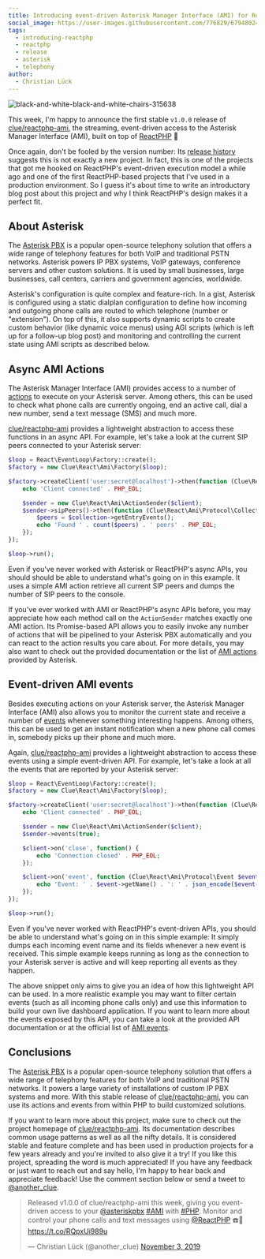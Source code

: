 ```yaml
---
title: Introducing event-driven Asterisk Manager Interface (AMI) for ReactPHP
social_image: https://user-images.githubusercontent.com/776829/67948024-23e7ff00-fbe5-11e9-9662-fb8f0ca16edc.jpg
tags:
  - introducing-reactphp
  - reactphp
  - release
  - asterisk
  - telephony
author:
  - Christian Lück
---
```


![black-and-white-black-and-white-chairs-315638](https://user-images.githubusercontent.com/776829/67948024-23e7ff00-fbe5-11e9-9662-fb8f0ca16edc.jpg)
<!-- https://www.pexels.com/photo/chairs-on-table-against-window-315638/ -->

This week, I'm happy to announce the first stable `v1.0.0` release of [clue/reactphp-ami](https://github.com/clue/reactphp-ami), the streaming, event-driven access to the Asterisk Manager Interface (AMI), built on top of [ReactPHP](https://reactphp.org/) 🎉

Once again, don't be fooled by the version number: Its [release history](https://github.com/clue/reactphp-ami/releases) suggests this is not exactly a new project. In fact, this is one of the projects that got me hooked on ReactPHP's event-driven execution model a while ago and one of the first ReactPHP-based projects that I've used in a production environment. So I guess it's about time to write an introductory blog post about this project and why I think ReactPHP's design makes it a perfect fit.

## About Asterisk

The [Asterisk PBX](https://www.asterisk.org/) is a popular open-source telephony solution that offers a wide range of telephony features for both VoIP and traditional PSTN networks. Asterisk powers IP PBX systems, VoIP gateways, conference servers and other custom solutions. It is used by small businesses, large businesses, call centers, carriers and government agencies, worldwide.

Asterisk's configuration is quite complex and feature-rich. In a gist, Asterisk is configured using a static dialplan configuration to define how incoming and outgoing phone calls are routed to which telephone (number or "extension"). On top of this, it also supports dynamic scripts to create custom behavior (like dynamic voice menus) using <abbrev title="Asterisk Gateway Interface">AGI</abbrev> scripts (which is left up for a follow-up blog post) and monitoring and controlling the current state using <abbrev title="Asterisk Manager Interface">AMI</abbrev> scripts as described below.

## Async AMI Actions

The Asterisk Manager Interface (AMI) provides access to a number of [actions](https://wiki.asterisk.org/wiki/display/AST/Asterisk+17+AMI+Actions) to execute on your Asterisk server. Among others, this can be used to check what phone calls are currently ongoing, end an active call, dial a new number, send a text message (SMS) and much more.

[clue/reactphp-ami](https://github.com/clue/reactphp-ami) provides a lightweight abstraction to access these functions in an async API. For example, let's take a look at the current SIP peers connected to your Asterisk server:

```php
$loop = React\EventLoop\Factory::create();
$factory = new Clue\React\Ami\Factory($loop);

$factory->createClient('user:secret@localhost')->then(function (Clue\React\Ami\Client $client) {
    echo 'Client connected' . PHP_EOL;

    $sender = new Clue\React\Ami\ActionSender($client);
    $sender->sipPeers()->then(function (Clue\React\Ami\Protocol\Collection $collection) {
        $peers = $collection->getEntryEvents();
        echo 'Found ' . count($peers) . ' peers' . PHP_EOL;
    });
});

$loop->run();
```

Even if you've never worked with Asterisk or ReactPHP's async APIs, you should should be able to understand what's going on in this example. It uses a simple AMI action retrieve all current SIP peers and dumps the number of SIP peers to the console.

If you've ever worked with AMI or ReactPHP's async APIs before, you may appreciate how each method call on the `ActionSender` matches exactly one AMI action. Its Promise-based API allows you to easily invoke any number of actions that will be pipelined to your Asterisk PBX automatically and you can react to the action results you care about. For more details, you may also want to check out the provided documentation or the list of [AMI actions](https://wiki.asterisk.org/wiki/display/AST/Asterisk+17+AMI+Actions) provided by Asterisk.

## Event-driven AMI events

Besides executing actions on your Asterisk server, the Asterisk Manager Interface (AMI) also allows you to monitor the current state and receive a number of [events](https://wiki.asterisk.org/wiki/display/AST/Asterisk+17+AMI+Events) whenever something interesting happens. Among others, this can be used to get an instant notification when a new phone call comes in, somebody picks up their phone and much more.

Again, [clue/reactphp-ami](https://github.com/clue/reactphp-ami) provides a lightweight abstraction to access these events using a simple event-driven API. For example, let's take a look at all the events that are reported by your Asterisk server:

```php
$loop = React\EventLoop\Factory::create();
$factory = new Clue\React\Ami\Factory($loop);

$factory->createClient('user:secret@localhost')->then(function (Clue\React\Ami\Client $client) {
    echo 'Client connected' . PHP_EOL;

    $sender = new Clue\React\Ami\ActionSender($client);
    $sender->events(true);

    $client->on('close', function() {
        echo 'Connection closed' . PHP_EOL;
    });

    $client->on('event', function (Clue\React\Ami\Protocol\Event $event) {
        echo 'Event: ' . $event->getName() . ': ' . json_encode($event->getFields()) . PHP_EOL;
    });
});

$loop->run();
```

Even if you've never worked with ReactPHP's event-driven APIs, you should be able to understand what's going on in this simple example: It simply dumps each incoming event name and its fields whenever a new event is received. This simple example keeps running as long as the connection to your Asterisk server is active and will keep reporting all events as they happen.

The above snippet only aims to give you an idea of how this lightweight API can be used. In a more realistic example you may want to filter certain events (such as all incoming phone calls only) and use this information to build your own live dashboard application. If you want to learn more about the events exposed by this API, you can take a look at the provided API documentation or at the official list of [AMI events](https://wiki.asterisk.org/wiki/display/AST/Asterisk+17+AMI+Events).

## Conclusions

The [Asterisk PBX](https://www.asterisk.org/) is a popular open-source telephony solution that offers a wide range of telephony features for both VoIP and traditional PSTN networks. It powers a large variety of installations of custom IP PBX systems and more. With this stable release of [clue/reactphp-ami](https://github.com/clue/reactphp-ami), you can use its actions and events from within PHP to build customized solutions.

If you want to learn more about this project, make sure to check out the project homepage of [clue/reactphp-ami](https://github.com/clue/reactphp-ami). Its documentation describes common usage patterns as well as all the nifty details. It is considered stable and feature complete and has been used in production projects for a few years already and you're invited to also give it a try! If you like this project, spreading the word is much appreciated! If you have any feedback or just want to reach out and say hello, I'm happy to hear back and appreciate feedback! Use the comment section below or send a tweet to [@another_clue](https://twitter.com/another_clue).

<blockquote class="twitter-tweet"><p lang="en" dir="ltr">Released v1.0.0 of clue/reactphp-ami this week, giving you event-driven access to your <a href="https://twitter.com/asteriskpbx?ref_src=twsrc%5Etfw">@asteriskpbx</a> <a href="https://twitter.com/hashtag/AMI?src=hash&amp;ref_src=twsrc%5Etfw">#AMI</a> with <a href="https://twitter.com/hashtag/PHP?src=hash&amp;ref_src=twsrc%5Etfw">#PHP</a>. Monitor and control your phone calls and text messages using <a href="https://twitter.com/reactphp?ref_src=twsrc%5Etfw">@ReactPHP</a> ☎️🐘<a href="https://t.co/RQpxUi989u">https://t.co/RQpxUi989u</a></p>&mdash; Christian Lück (@another_clue) <a href="https://twitter.com/another_clue/status/1191044350563758082?ref_src=twsrc%5Etfw">November 3, 2019</a></blockquote>
